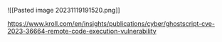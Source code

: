 ![[Pasted image 20231119191520.png]]

https://www.kroll.com/en/insights/publications/cyber/ghostscript-cve-2023-36664-remote-code-execution-vulnerability